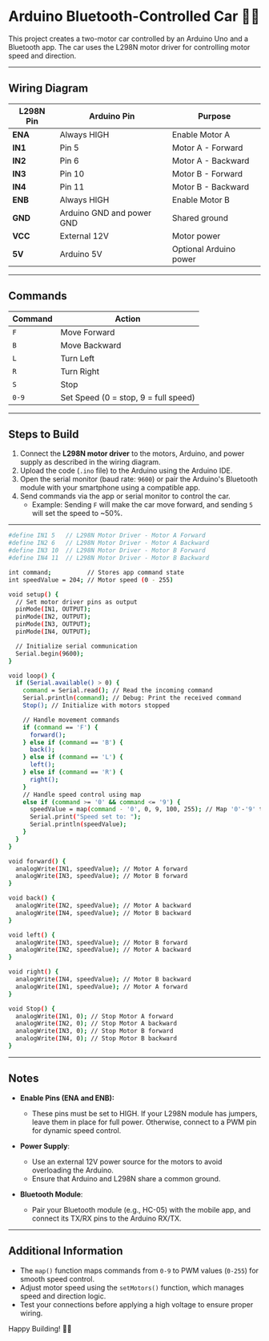 # Arduino Bluetooth-Controlled Car 🚗💨

This project creates a two-motor car controlled by an Arduino Uno and a Bluetooth app. The car uses the L298N motor driver for controlling motor speed and direction. 

---

## **Wiring Diagram**

| L298N Pin  | Arduino Pin | Purpose                  |
|------------|-------------|--------------------------|
| **ENA**    | Always HIGH | Enable Motor A           |
| **IN1**    | Pin 5       | Motor A - Forward        |
| **IN2**    | Pin 6       | Motor A - Backward       |
| **IN3**    | Pin 10      | Motor B - Forward        |
| **IN4**    | Pin 11      | Motor B - Backward       |
| **ENB**    | Always HIGH | Enable Motor B           |
| **GND**    | Arduino GND and power GND | Shared ground            |
| **VCC**    | External 12V| Motor power              |
| **5V**     | Arduino 5V  | Optional Arduino power   |

---

## **Commands**

| Command | Action                  |
|---------|-------------------------|
| `F`     | Move Forward            |
| `B`     | Move Backward           |
| `L`     | Turn Left               |
| `R`     | Turn Right              |
| `S`     | Stop                    |
| `0-9`   | Set Speed (0 = stop, 9 = full speed) |

---

## **Steps to Build**

1. Connect the **L298N motor driver** to the motors, Arduino, and power supply as described in the wiring diagram.
2. Upload the code (`.ino` file) to the Arduino using the Arduino IDE.
3. Open the serial monitor (baud rate: `9600`) or pair the Arduino's Bluetooth module with your smartphone using a compatible app.
4. Send commands via the app or serial monitor to control the car.
   - Example: Sending `F` will make the car move forward, and sending `5` will set the speed to ~50%.

---

```bash
#define IN1 5   // L298N Motor Driver - Motor A Forward
#define IN2 6   // L298N Motor Driver - Motor A Backward
#define IN3 10  // L298N Motor Driver - Motor B Forward
#define IN4 11  // L298N Motor Driver - Motor B Backward

int command;          // Stores app command state
int speedValue = 204; // Motor speed (0 - 255)

void setup() {
  // Set motor driver pins as output
  pinMode(IN1, OUTPUT);
  pinMode(IN2, OUTPUT);
  pinMode(IN3, OUTPUT);
  pinMode(IN4, OUTPUT);

  // Initialize serial communication
  Serial.begin(9600);
}

void loop() {
  if (Serial.available() > 0) {
    command = Serial.read(); // Read the incoming command
    Serial.println(command); // Debug: Print the received command
    Stop(); // Initialize with motors stopped

    // Handle movement commands
    if (command == 'F') { 
      forward();
    } else if (command == 'B') {
      back();
    } else if (command == 'L') {
      left();
    } else if (command == 'R') {
      right();
    } 
    // Handle speed control using map
    else if (command >= '0' && command <= '9') {
      speedValue = map(command - '0', 0, 9, 100, 255); // Map '0'-'9' to speed range (100-255)
      Serial.print("Speed set to: ");
      Serial.println(speedValue);
    }
  }
}

void forward() {
  analogWrite(IN1, speedValue); // Motor A forward
  analogWrite(IN3, speedValue); // Motor B forward
}

void back() {
  analogWrite(IN2, speedValue); // Motor A backward
  analogWrite(IN4, speedValue); // Motor B backward
}

void left() {
  analogWrite(IN3, speedValue); // Motor B forward
  analogWrite(IN2, speedValue); // Motor A backward
}

void right() {
  analogWrite(IN4, speedValue); // Motor B backward
  analogWrite(IN1, speedValue); // Motor A forward
}

void Stop() {
  analogWrite(IN1, 0); // Stop Motor A forward
  analogWrite(IN2, 0); // Stop Motor A backward
  analogWrite(IN3, 0); // Stop Motor B forward
  analogWrite(IN4, 0); // Stop Motor B backward
}

```

---

## **Notes**

- **Enable Pins (ENA and ENB):**
  - These pins must be set to HIGH. If your L298N module has jumpers, leave them in place for full power. Otherwise, connect to a PWM pin for dynamic speed control.
  
- **Power Supply**:
  - Use an external 12V power source for the motors to avoid overloading the Arduino.
  - Ensure that Arduino and L298N share a common ground.

- **Bluetooth Module**:
  - Pair your Bluetooth module (e.g., HC-05) with the mobile app, and connect its TX/RX pins to the Arduino RX/TX.

---

## **Additional Information**

- The `map()` function maps commands from `0-9` to PWM values (`0-255`) for smooth speed control.
- Adjust motor speed using the `setMotors()` function, which manages speed and direction logic.
- Test your connections before applying a high voltage to ensure proper wiring.

Happy Building! 🚗💨
